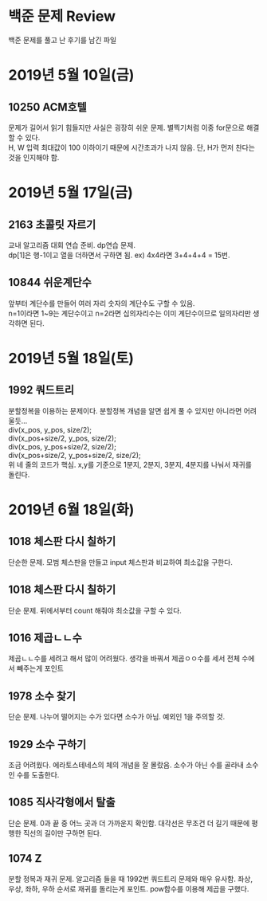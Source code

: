 # 백준 문제 Review
백준 문제를 풀고 난 후기를 남긴 파일  

# 2019년 5월 10일(금)
## 10250 ACM호텔
문제가 길어서 읽기 힘들지만 사실은 굉장히 쉬운 문제. 별찍기처럼 이중 for문으로 해결할 수 있다.  
H, W 입력 최대값이 100 이하이기 때문에 시간초과가 나지 않음. 단, H가 먼저 찬다는 것을 인지해야 함.

# 2019년 5월 17일(금)
## 2163 초콜릿 자르기
교내 알고리즘 대회 연습 준비. dp연습 문제.  
dp[1]은 행-1이고 열을 더하면서 구하면 됨. ex) 4x4라면 3+4+4+4 = 15번.

## 10844 쉬운계단수
앞부터 계단수를 만들어 여러 자리 숫자의 계단수도 구할 수 있음.  
n=1이라면 1~9는 계단수이고 n=2라면 십의자리수는 이미 계단수이므로 일의자리만 생각하면 된다.

# 2019년 5월 18일(토)
## 1992 쿼드트리
분할정복을 이용하는 문제이다. 분할정복 개념을 알면 쉽게 풀 수 있지만 아니라면 어려울듯...  
div(x_pos, y_pos, size/2);  
div(x_pos+size/2, y_pos, size/2);  
div(x_pos, y_pos+size/2, size/2);  
div(x_pos+size/2, y_pos+size/2, size/2);  
위 네 줄의 코드가 핵심. x,y를 기준으로 1분지, 2분지, 3분지, 4분지를 나눠서 재귀를 돌린다.

# 2019년 6월 18일(화)
## 1018 체스판 다시 칠하기  
단순한 문제. 모범 체스판을 만들고 input 체스판과 비교하여 최소값을 구한다.  
## 1018 체스판 다시 칠하기  
단순 문제. 뒤에서부터 count 해줘야 최소값을 구할 수 있다.
## 1016 제곱ㄴㄴ수  
제곱ㄴㄴ수를 세려고 해서 많이 어려웠다. 생각을 바꿔서 제곱ㅇㅇ수를 세서 전체 수에서 빼주는게 포인트  
## 1978 소수 찾기  
단순 문제. 나누어 떨어지는 수가 있다면 소수가 아님. 예외인 1을 주의할 것.  
## 1929 소수 구하기  
조금 어려웠다. 에라토스테네스의 체의 개념을 잘 몰랐음. 소수가 아닌 수를 골라내 소수인 수를 도출한다.
## 1085 직사각형에서 탈출  
단순 문제. 0과 끝 중 어느 곳과 더 가까운지 확인함. 대각선은 무조건 더 길기 때문에 평행한 직선의 길이만 구하면 된다.  
## 1074 Z  
분할 정복과 재귀 문제. 알고리즘 들을 때 1992번 쿼드트리 문제와 매우 유사함. 좌상, 우상, 좌하, 우하 순서로 재귀를 돌리는게 포인트. pow함수를 이용해 제곱을 구했다.
